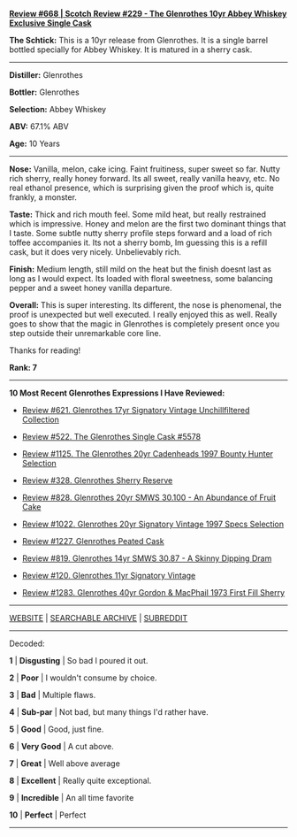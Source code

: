 
[**Review #668 | Scotch Review #229 - The Glenrothes 10yr Abbey Whiskey Exclusive Single Cask**]( https://t8ke.review/review-668-the-glenrothes-10yr-abbey-whiskey-exclusive-single-cask-5469/)

**The Schtick:** This is a 10yr release from Glenrothes. It is a single barrel bottled specially for Abbey Whiskey. It is matured in a sherry cask. 

-----

**Distiller:** Glenrothes

**Bottler:** Glenrothes

**Selection:** Abbey Whiskey

**ABV:** 67.1% ABV

**Age:** 10 Years 

-----

**Nose:**  Vanilla, melon, cake icing. Faint fruitiness, super sweet so far. Nutty rich sherry, really honey forward. Its all sweet, really vanilla heavy, etc. No real ethanol presence, which is surprising given the proof which is, quite frankly, a monster. 

**Taste:** Thick and rich mouth feel. Some mild heat, but really restrained which is impressive. Honey and melon are the first two dominant things that I taste. Some subtle nutty sherry profile steps forward and a load of rich toffee accompanies it. Its not a sherry bomb, Im guessing this is a refill cask, but it does very nicely. Unbelievably rich. 

**Finish:** Medium length, still mild on the heat but the finish doesnt last as long as I would expect. Its loaded with floral sweetness, some balancing pepper and a sweet honey vanilla departure. 

**Overall:** This is super interesting. Its different, the nose is phenomenal, the proof is unexpected but well executed. I really enjoyed this as well. Really goes to show that the magic in Glenrothes is completely present once you step outside their unremarkable core line. 

Thanks for reading!

**Rank: 7**

----- 

**10 Most Recent Glenrothes Expressions I Have Reviewed:** 

- [Review #621. Glenrothes 17yr Signatory Vintage Unchillfiltered Collection]( https://t8ke.review/review-621-glenrothes-17yr-signatory-ucf/) 

- [Review #522. The Glenrothes Single Cask #5578]( https://t8ke.review/review-522-glenrothes-single-cask-5578/) 

- [Review #1125. The Glenrothes 20yr Cadenheads 1997 Bounty Hunter Selection]( https://t8ke.review/review-1125-the-glenrothes-20yr-cadenheads-1997-bounty-hunter-selection/) 

- [Review #328. Glenrothes Sherry Reserve]( https://t8ke.review/review-328-glenrothes-sherry-cask-reserve/) 

- [Review #828. Glenrothes 20yr SMWS 30.100 - An Abundance of Fruit Cake]( https://t8ke.review/review-828-scotch-malt-whisky-society-30-100-the-glenrothes-20yr-an-abundance-of-fruit-cake/) 

- [Review #1022. Glenrothes 20yr Signatory Vintage 1997 Specs Selection]( https://t8ke.review/review-1022-the-glenrothes-20yr-signatory-vintage-1997-specs-selection/) 

- [Review #1227. Glenrothes Peated Cask]( https://t8ke.review/review-1227-glenrothes-peated-cask) 

- [Review #819. Glenrothes 14yr SMWS 30.87 - A Skinny Dipping Dram]( https://t8ke.review/review-819-scotch-malt-whisky-society-30-87-glenrothes-14yr-a-skinny-dipping-dram/) 

- [Review #120. Glenrothes 11yr Signatory Vintage]( https://t8ke.review/review-120-signatory-vintage-glenrothes-11yr/) 

- [Review #1283. Glenrothes 40yr Gordon & MacPhail 1973 First Fill Sherry ]( https://t8ke.review/review-1283-glenrothes-40yr-gordon-macphail-1973-first-fill-sherry) 

-----

[WEBSITE](https://t8ke.review) | [SEARCHABLE ARCHIVE](https://t8ke.review/review-archive/) | [SUBREDDIT](https://reddit.com/r/t8kereviews)

-----

Decoded:

**1** | **Disgusting** | So bad I poured it out.

**2** | **Poor** | I wouldn't consume by choice.

**3** | **Bad** | Multiple flaws.

**4** | **Sub-par** | Not bad, but many things I'd rather have.

**5** | **Good** | Good, just fine.

**6** | **Very Good** | A cut above.

**7** | **Great** | Well above average

**8** | **Excellent** | Really quite exceptional.

**9** | **Incredible** | An all time favorite

**10** | **Perfect** | Perfect

----

